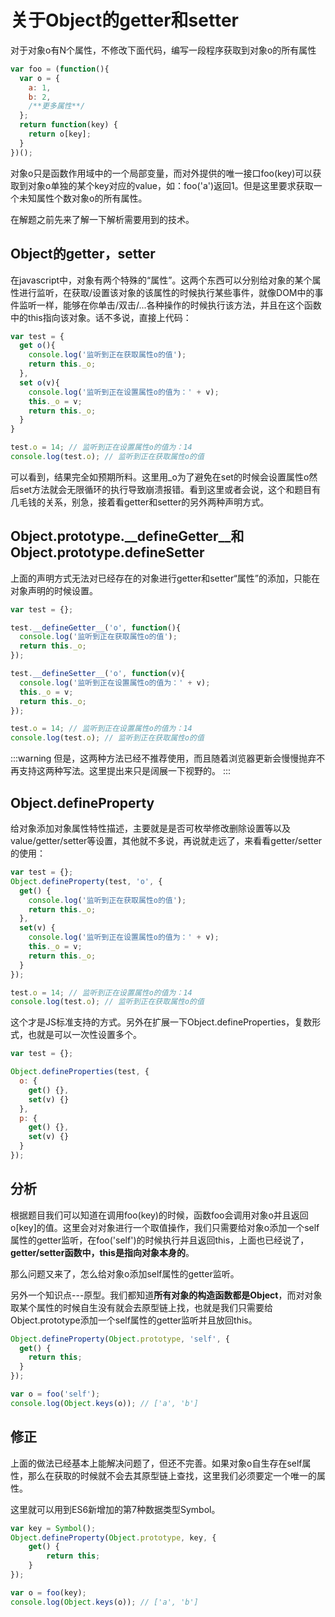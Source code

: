 # 关于Object的getter和setter
对于对象o有N个属性，不修改下面代码，编写一段程序获取到对象o的所有属性
```js
var foo = (function(){
  var o = {
    a: 1,
    b: 2,
    /**更多属性**/
  };
  return function(key) {
    return o[key];
  }
})();
```
对象o只是函数作用域中的一个局部变量，而对外提供的唯一接口foo(key)可以获取到对象o单独的某个key对应的value，如：foo('a')返回1。但是这里要求获取一个未知属性个数对象o的所有属性。

在解题之前先来了解一下解析需要用到的技术。

## Object的getter，setter
在javascript中，对象有两个特殊的“属性”。这两个东西可以分别给对象的某个属性进行监听，在获取/设置该对象的该属性的时候执行某些事件，就像DOM中的事件监听一样，能够在你单击/双击/...各种操作的时候执行该方法，并且在这个函数中的this指向该对象。话不多说，直接上代码：
```js
var test = {
  get o(){
    console.log('监听到正在获取属性o的值');
    return this._o;
  },
  set o(v){
    console.log('监听到正在设置属性o的值为：' + v);
    this._o = v;
    return this._o;
  }
}

test.o = 14; // 监听到正在设置属性o的值为：14
console.log(test.o); // 监听到正在获取属性o的值
```
可以看到，结果完全如预期所料。这里用_o为了避免在set的时候会设置属性o然后set方法就会无限循环的执行导致崩溃报错。看到这里或者会说，这个和题目有几毛钱的关系，别急，接着看getter和setter的另外两种声明方式。

## Object.prototype.__defineGetter__和Object.prototype.__defineSetter__
上面的声明方式无法对已经存在的对象进行getter和setter“属性”的添加，只能在对象声明的时候设置。
```js
var test = {};

test.__defineGetter__('o', function(){
  console.log('监听到正在获取属性o的值');
  return this._o;
});

test.__defineSetter__('o', function(v){
  console.log('监听到正在设置属性o的值为：' + v);
  this._o = v;
  return this._o;
});

test.o = 14; // 监听到正在设置属性o的值为：14
console.log(test.o); // 监听到正在获取属性o的值
```
:::warning
但是，这两种方法已经不推荐使用，而且随着浏览器更新会慢慢抛弃不再支持这两种写法。这里提出来只是阔展一下视野的。
:::

## Object.defineProperty
给对象添加对象属性特性描述，主要就是是否可枚举修改删除设置等以及value/getter/setter等设置，其他就不多说，再说就走远了，来看看getter/setter的使用：
```js
var test = {};
Object.defineProperty(test, 'o', {
  get() {
    console.log('监听到正在获取属性o的值');
    return this._o;
  },
  set(v) {
    console.log('监听到正在设置属性o的值为：' + v);
    this._o = v;
    return this._o;
  }
});

test.o = 14; // 监听到正在设置属性o的值为：14
console.log(test.o); // 监听到正在获取属性o的值
```
这个才是JS标准支持的方式。另外在扩展一下Object.defineProperties，复数形式，也就是可以一次性设置多个。
```js
var test = {};

Object.defineProperties(test, {
  o: {
    get() {},
    set(v) {}
  },
  p: {
    get() {},
    set(v) {}
  }
});
```

## 分析
根据题目我们可以知道在调用foo(key)的时候，函数foo会调用对象o并且返回o[key]的值。这里会对对象进行一个取值操作，我们只需要给对象o添加一个self属性的getter监听，在foo('self')的时候执行并且返回this，上面也已经说了，**getter/setter函数中，this是指向对象本身的**。

那么问题又来了，怎么给对象o添加self属性的getter监听。

另外一个知识点---原型。我们都知道**所有对象的构造函数都是Object**，而对对象取某个属性的时候自生没有就会去原型链上找，也就是我们只需要给Object.prototype添加一个self属性的getter监听并且放回this。
```js
Object.defineProperty(Object.prototype, 'self', {
  get() {
    return this;
  }
});

var o = foo('self');
console.log(Object.keys(o)); // ['a', 'b']
```

## 修正
上面的做法已经基本上能解决问题了，但还不完善。如果对象o自生存在self属性，那么在获取的时候就不会去其原型链上查找，这里我们必须要定一个唯一的属性。

这里就可以用到ES6新增加的第7种数据类型Symbol。
```js
var key = Symbol();
Object.defineProperty(Object.prototype, key, {
    get() {
        return this;
    }
});

var o = foo(key);
console.log(Object.keys(o)); // ['a', 'b']
```
